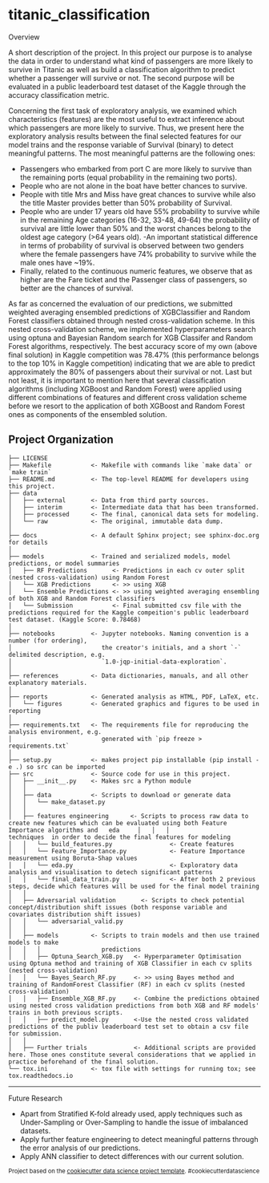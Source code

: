 titanic_classification
==============================

Overview

A short description of the project. In this project our purpose is to analyse the data in order to understand what kind of passengers are more likely to survive in Titanic as well as build a classification algorithm to predict whether a passenger will survive or not. The second purpose will be evaluated in a public leaderboard test dataset of the Kaggle through the accuracy classification metric.

Concerning the first task of exploratory analysis, we examined which characteristics (features) are the most useful to extract inference about which passengers are more likely to survive. Thus, we present here the exploratory analysis results between the final selected features for our model trains and the response variable of Survival (binary) to detect meaningful patterns. The most meaningful patterns are the following ones:

- Passengers who embarked from port C are more likely to survive than the remaining ports (equal probability in the remaining two ports). 
- People who are not alone in the boat have better chances to survive.
- People with title Mrs and Miss have great chances to survive while also the title Master provides better than 50% probability of Survival.
- People who are under 17 years old have 55% probability to survive while in the remaining Age categories (16-32, 33-48, 49-64) the probability of survival are little lower than 50% and the worst chances belong to the oldest age category (>64 years old).
-An important statistical difference in terms of probability of survival is observed between two genders where the female passengers have 74% probability to survive while the male ones have ~19%.
- Finally, related to the continuous numeric features, we observe that as higher are the Fare ticket and the Passenger class of passengers, so better are the chances of survival.

As far as concerned the evaluation of our predictions, we submitted weighted averaging ensembled predictions of XGBClassifier and Random Forest classifiers obtained through nested cross-validation scheme. In this nested cross-validation scheme, we implemented hyperparameters search using optuna and Bayesian Random search for XGB Classifer and Random Forest algorithms, respectively. The best accuracy score of my own (above final solution) in Kaggle competition was 78.47% (this performance belongs to the top 10% in Kaggle competition) indicating that we are able to predict approximately the 80% of passengers about their survival or not. Last but not least, it is important to mention here that several classification algorithms (including XGBoost and Random Forest) were applied using different combinations of features and different cross validation scheme before we resort to the application of both XGBoost and Random Forest ones as components of the ensembled solution.

Project Organization
------------

    ├── LICENSE
    ├── Makefile           <- Makefile with commands like `make data` or `make train`
    ├── README.md          <- The top-level README for developers using this project.
    ├── data
    │   ├── external       <- Data from third party sources.
    │   ├── interim        <- Intermediate data that has been transformed.
    │   ├── processed      <- The final, canonical data sets for modeling.
    │   └── raw            <- The original, immutable data dump.
    │
    ├── docs               <- A default Sphinx project; see sphinx-doc.org for details
    │
    ├── models             <- Trained and serialized models, model predictions, or model summaries
    │   ├── RF Predictions       <- Predictions in each cv outer split (nested cross-validation) using Random Forest
    │   └── XGB Predictions      <- >> using XGB
    │   └── Ensemble Predictions <- >> using weighted averaging ensembling of both XGB and Random Forest classifiers
    │   └── Submission           <- Final submitted csv file with the predictions required for the Kaggle compeition's public leaderboard test dataset. (Kaggle Score: 0.78468)
    │
    ├── notebooks          <- Jupyter notebooks. Naming convention is a number (for ordering),
    │                         the creator's initials, and a short `-` delimited description, e.g.
    │                         `1.0-jqp-initial-data-exploration`.
    │
    ├── references         <- Data dictionaries, manuals, and all other explanatory materials.
    │
    ├── reports            <- Generated analysis as HTML, PDF, LaTeX, etc.
    │   └── figures        <- Generated graphics and figures to be used in reporting
    │
    ├── requirements.txt   <- The requirements file for reproducing the analysis environment, e.g.
    │                         generated with `pip freeze > requirements.txt`
    │
    ├── setup.py           <- makes project pip installable (pip install -e .) so src can be imported
    ├── src                <- Source code for use in this project.
    │   ├── __init__.py    <- Makes src a Python module
    │   │
    │   ├── data           <- Scripts to download or generate data
    │   │   └── make_dataset.py
    │   │
    │   ├── features engineering      <- Scripts to process raw data to create new features which can be evaluated using both Feature Importance algorithms and   eda     │   │   │                                                            techniques  in order to decide the final features for modeling 
    │   │   └── build_features.py                <- Create features 
    │   │   └── Feature_Importance.py            <- Feature Importance measurement using Boruta-Shap values
    │   │   └── eda.py                           <- Exploratory data analysis and visualisation to detech significant patterns
    │   │   └── final_data_train.py              <- After both 2 previous steps, decide which features will be used for the final model training
    │   │
    │   ├── Adversarial validation       <- Scripts to check potential concept/distribution shift issues (both response variable and covariates distribution shift issues)
    │   │   └── adversarial_valid.py
    │   │
    │   ├── models         <- Scripts to train models and then use trained models to make
    │   │   │                 predictions
    │   │   ├── Optuna_Search_XGB.py   <- Hyperparameter Optimisation using Optuna method and training of XGB Classifier in each cv splits (nested cross-validation)
    │   │   └── Bayes_Search_RF.py     <- >> using Bayes method and training of RandomForest Classifier (RF) in each cv splits (nested cross-validation)
    │   │   ├── Ensemble_XGB_RF.py     <- Combine the predictions obtained using nested cross validation predictions from both XGB and RF models' trains in both previous scripts.
    │   │   ├── predict_model.py       <-Use the nested cross validated predictions of the publiv leaderboard test set to obtain a csv file for submission.
    │   │
    │   ├── Further trials             <- Additional scripts are provided here. Those ones constitute several considerations that we applied in practice beforehand of the final solution.
    └── tox.ini            <- tox file with settings for running tox; see tox.readthedocs.io


--------

Future Research

- Apart from Stratified K-fold already used, apply techniques such as Under-Sampling or Over-Sampling to handle the issue of imbalanced datasets.
- Apply further feature engineering to detect meaningful patterns through the error analysis of our predictions.
- Apply ANN classifier to detect differences with our current solution.

<p><small>Project based on the <a target="_blank" href="https://drivendata.github.io/cookiecutter-data-science/">cookiecutter data science project template</a>. #cookiecutterdatascience</small></p>
